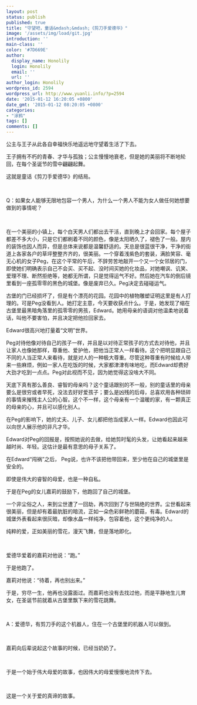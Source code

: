 ```yaml
---
layout: post
status: publish
published: true
title: "守望吧，童话&mdash;&mdash;《剪刀手爱德华》"
image: '/assets/img/load/git.jpg'
introduction: ''
main-class: ''
color: '#7D669E'
author:
  display_name: Honolily
  login: Honolily
  email: ''
  url: ''
author_login: Honolily
wordpress_id: 2594
wordpress_url: http://www.yuanli.info/?p=2594
date: '2015-01-12 16:20:05 +0800'
date_gmt: '2015-01-12 08:20:05 +0800'
categories:
- "涂鸦"
tags: []
comments: []
---
```

<p>公主与王子从此各自幸福快乐地遥远地守望着生活了下去。</p>
<p>王子拥有不朽的青春、才华与孤独；公主慢慢地衰老，但是她的美丽将不断地轮回，在每个圣诞节的雪中翩翩起舞。</p>
<p>这就是童话《剪刀手爱德华》的结局。</p>
<p>&nbsp;</p>
<p>Q：如果女人能够无限地包容一个男人，为什么一个男人不能为女人做任何她想要做到的事情呢？</p>
<p>&nbsp;</p>
<p>在一个美丽的小镇上，每个白天男人们都出去干活，直到晚上才会回家。每个屋子都差不多大小，只是它们都刷着不同的颜色，像是太阳晒久了，褪色了一般。屋内的装饰也因人而异，但是总体来说都是温馨舒适的。天总是很蓝很干净，干净的街道上各家各户的草坪整整齐齐的，很美丽。一个穿着浅紫色的套装，满脸笑容、毫无心机的女子Peg，在这个平常的午后，不辞劳苦地敲开一个又一个女邻居的门，即使她们明确表示自己不会买、买不起、没时间买她的化妆品，对她嘲讽、讥笑、爱理不理、断然拒绝等，她都无所谓，只是觉得运气不好。然后她在汽车的倒后镜里看到一座孤零零的黑色的城堡。像是废弃已久。Peg决定去碰碰运气。</p>
<p>古堡的门已经损坏了，但是有个漂亮的花园。花园中的植物雕塑证明这里是有人打理的。可是Peg没看到人。她打定主意，今天要收获点什么。于是，她发现了缩在古堡里最黑暗角落里的孤零零的男孩，Edward。她用母亲的语调对他温柔地说着话，叫他不要害怕，并且决定把他捡回家去。</p>
<p>Edward很高兴地打量着&ldquo;文明&rdquo;世界。</p>
<p>Peg对待他像对待自己的孩子一样，并且是以对待正常孩子的方式去对待他，并且让家人也像她那样，尊重他、爱护他，把他当正常人一样看待。这个把明显跟自己不同的人当正常人来看待，就是对人的一种极大尊重。尽管这种尊重有时候给人带来一些麻烦，例如一家人在吃饭的时候，大家都津津有味地吃，而Edward却费好大劲才吃到一点点。Peg对此视而不见，因为她觉得这没啥大不同。</p>
<p>天底下真有那么善良、睿智的母亲吗？这个童话跟别的不一般，别的童话里的母亲要么是很穷或者早死，没法去好好爱孩子；要么是凶残的后母，总喜欢用各种琐碎的事情来摧残主人公的心智。这个不一样，这个母亲有一个温暖的家，有一颗真正的母亲的心，并且可以感化别人。</p>
<p>在Peg的影响下，她的丈夫、儿子、女儿都把他当成家人一样。Edward也因此可以向世人展示他的非凡才华。</p>
<p>Edward对Peg的回报是，按照她说的去做，给她剪时髦的头发，让她看起来越来越时尚、年轻。这估计是最有意思的母子关系了。</p>
<p>在Edward&ldquo;闯祸&rdquo;之后， Peg说，也许不该把他带回来，至少他在自己的城堡里是安全的。</p>
<p>即使是伟大的睿智的母爱，也是一种自私。</p>
<p>于是在Peg的女儿嘉莉的鼓励下，他跑回了自己的城堡。</p>
<p>一个非尘俗之人，来到尘世遭了一回劫，再次回到了与世隔绝的世界。尘世看起来很美丽，但是却有着最肮脏的暗流，正如一朵色彩鲜艳的蘑菇，有毒。Edward的城堡外表看起来很灰暗，却像水晶一样纯净，包容着他，这个更纯净的人。</p>
<p>纯粹的爱，正如美丽的雪花，漫天飞舞，但是落地即化。</p>
<p>&nbsp;</p>
<p>爱德华爱着的嘉莉对他说：&ldquo;跑。&rdquo;</p>
<p>于是他跑了。</p>
<p>嘉莉对他说：&ldquo;待着，再也别出来。&rdquo;</p>
<p>于是，穷尽一生，他再也没露面过。而嘉莉也没有去找过他，而是平静地生儿育女，在圣诞节前就着从古堡里飘下来的雪花跳舞。</p>
<p>&nbsp;</p>
<p>A：爱德华，有剪刀手的这个机器人，住在一个古堡里的机器人可以做到。</p>
<p>&nbsp;</p>
<p>嘉莉向后辈说起这个故事的时候，已经当奶奶了。</p>
<p>&nbsp;</p>
<p>于是一个始于伟大母爱的故事，也因伟大的母爱慢慢地流传下去。</p>
<p>&nbsp;</p>
<p>这是一个关于爱的真谛的故事。</p>
<p>&nbsp;</p>
<p>&nbsp;</p>
